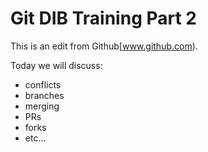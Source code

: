 # Git DIB Training Part 2

This is an edit from Github[www.github.com).

Today we will discuss: 

- conflicts 
- branches
- merging
- PRs
- forks
- etc...
